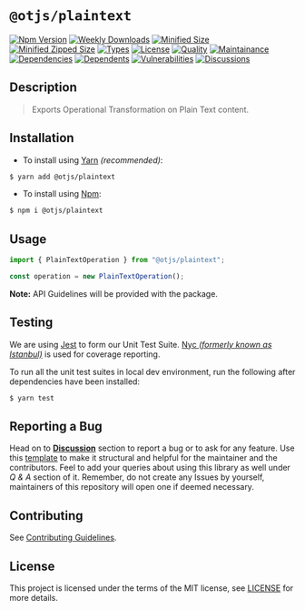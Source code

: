 # `@otjs/plaintext`

[![Npm Version](https://img.shields.io/npm/v/@otjs/plaintext)](https://www.npmjs.com/package/@otjs/plaintext)
[![Weekly Downloads](https://img.shields.io/npm/dw/@otjs/plaintext)](https://www.npmjs.com/package/@otjs/plaintext)
[![Minified Size](https://img.shields.io/bundlephobia/min/@otjs/plaintext)](https://www.npmjs.com/package/@otjs/plaintext)
[![Minified Zipped Size](https://img.shields.io/bundlephobia/minzip/@otjs/plaintext)](https://www.npmjs.com/package/@otjs/plaintext)
[![Types](https://img.shields.io/npm/types/@otjs/plaintext)](https://www.npmjs.com/package/@otjs/plaintext)
[![License](https://img.shields.io/npm/l/@otjs/plaintext)](https://github.com/Progyan1997/Operational-Transformation/blob/main/packages/plaintext/LICENSE)
[![Quality](https://img.shields.io/npms-io/quality-score/@otjs/plaintext)](https://www.npmjs.com/package/@otjs/plaintext)
[![Maintainance](https://img.shields.io/npms-io/maintenance-score/@otjs/plaintext)](https://www.npmjs.com/package/@otjs/plaintext)
[![Dependencies](https://img.shields.io/librariesio/release/npm/@otjs/plaintext)](https://www.npmjs.com/package/@otjs/plaintext)
[![Dependents](https://img.shields.io/librariesio/dependents/npm/@otjs/plaintext)](https://www.npmjs.com/package/@otjs/plaintext)
[![Vulnerabilities](https://img.shields.io/snyk/vulnerabilities/npm/@otjs/plaintext)](https://github.com/Progyan1997/Operational-Transformation/blob/main/.github/SECURITY.md)
[![Discussions](https://img.shields.io/github/discussions/Progyan1997/Operational-Transformation)](https://github.com/Progyan1997/Operational-Transformation/discussions)

## Description

> Exports Operational Transformation on Plain Text content.

## Installation

- To install using [Yarn](https://yarnpkg.com) _(recommended)_:

```sh
$ yarn add @otjs/plaintext
```

- To install using [Npm](https://www.npmjs.com):

```sh
$ npm i @otjs/plaintext
```

## Usage

```ts
import { PlainTextOperation } from "@otjs/plaintext";

const operation = new PlainTextOperation();
```

**Note:** API Guidelines will be provided with the package.

## Testing

We are using [Jest](https://jestjs.io) to form our Unit Test Suite. [Nyc _(formerly known as Istanbul)_](https://istanbul.js.org/) is used for coverage reporting.

To run all the unit test suites in local dev environment, run the following after dependencies have been installed:

```sh
$ yarn test
```

## Reporting a Bug

Head on to [**Discussion**](https://github.com/Progyan1997/Operational-Transformation/discussions) section to report a bug or to ask for any feature. Use this [template](https://github.com/Progyan1997/Operational-Transformation/discussions/30) to make it structural and helpful for the maintainer and the contributors. Feel to add your queries about using this library as well under _Q & A_ section of it. Remember, do not create any Issues by yourself, maintainers of this repository will open one if deemed necessary.

## Contributing

See [Contributing Guidelines](https://github.com/Progyan1997/Operational-Transformation/blob/main/.github/CONTRIBUTING.md).

## License

This project is licensed under the terms of the MIT license, see [LICENSE](https://github.com/Progyan1997/Operational-Transformation/blob/main/packages/plaintext/LICENSE) for more details.
